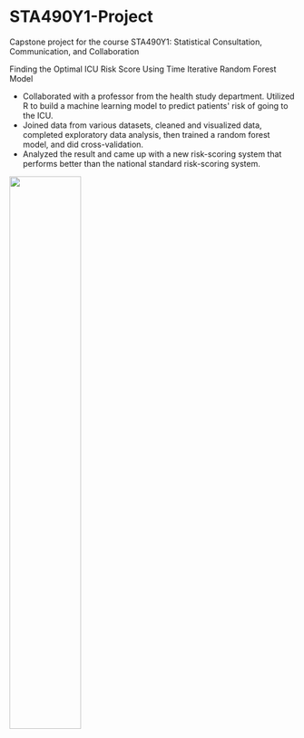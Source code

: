 # STA490Y1-Project
Capstone project for the course STA490Y1: Statistical Consultation, Communication, and Collaboration

Finding the Optimal ICU Risk Score Using Time Iterative Random Forest Model

- Collaborated with a professor from the health study department. Utilized R to build a machine learning model to predict patients' risk of going to the ICU. 
- Joined data from various datasets, cleaned and visualized data, completed exploratory data analysis, then trained a random forest model, and did cross-validation. 
- Analyzed the result and came up with a new risk-scoring system that performs better than the national standard risk-scoring system.


<img src="https://user-images.githubusercontent.com/66647718/202897301-b404f660-0d6c-4791-897c-88f582b4e61b.jpg" width="50%">
